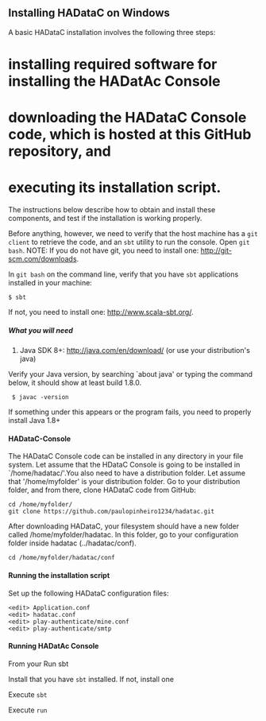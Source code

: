 ## Installing HADataC on Windows

A basic HADataC installation involves the following three steps:
# installing required software for installing the HADatAc Console
# downloading the HADataC Console code, which is hosted at this GitHub repository, and 
# executing its installation script. 

The instructions below describe how to obtain and install these components, and test if the installation is working properly.

Before anything, however, we need to verify that the host machine has a `git client` to retrieve the code, and an `sbt` utility to run the console. Open `git bash`. NOTE: If you do not have git, you need to install one: http://git-scm.com/downloads. 

In `git bash` on the command line, verify that you have `sbt` applications installed in your machine:

    $ sbt

If not, you need to install one: http://www.scala-sbt.org/.

##### What you will need
1. Java SDK 8+: http://java.com/en/download/ (or use your distribution's java)

Verify your Java version, by searching `about java' or typing the command below, it should show at least build 1.8.0. 

     $ javac -version

If something under this appears or the program fails, you need to properly install Java 1.8+

#### HADataC-Console

The HADataC Console code can be installed in any directory in your file system. Let assume that the HDataC Console is going to be installed in `/home/hadatac/'.You also need to have a distribution folder. Let assume that '/home/myfolder' is your distribution folder. Go to your distribution folder, and from there, clone HADataC code from GitHub:

    cd /home/myfolder/
    git clone https://github.com/paulopinheiro1234/hadatac.git

After downloading HADataC, your filesystem should have a new folder called /home/myfolder/hadatac. In this folder, go to your configuration folder inside hadatac (../hadatac/conf).

    cd /home/myfolder/hadatac/conf

#### Running the installation script

Set up the following HADataC configuration files:

    <edit> Application.conf
    <edit> hadatac.conf
    <edit> play-authenticate/mine.conf
    <edit> play-authenticate/smtp 

#### Running HADatAc Console

From your Run sbt

Install that you have `sbt` installed. If not, install one

Execute `sbt`

Execute `run`


